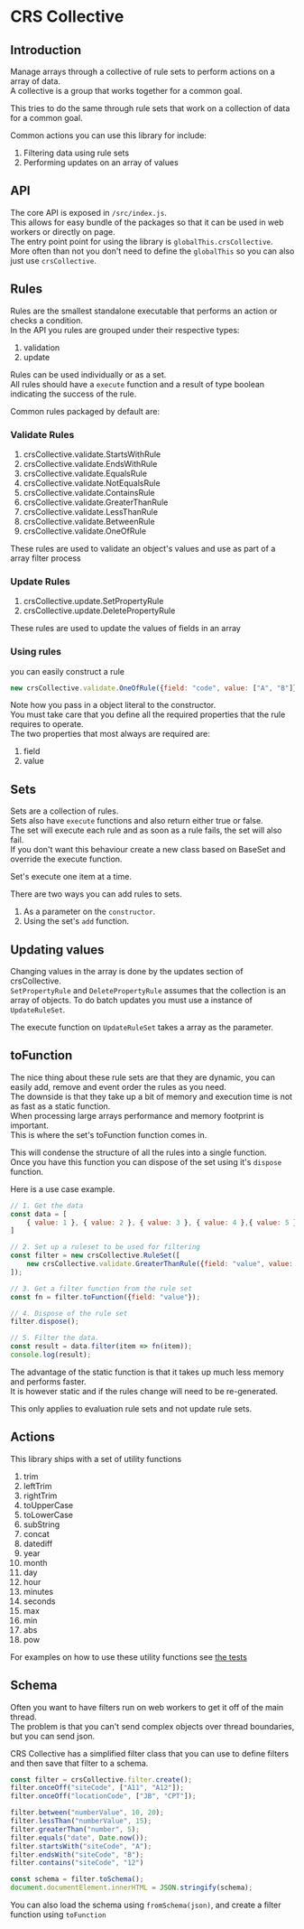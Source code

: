 # CRS Collective

## Introduction

Manage arrays through a collective of rule sets to perform actions on a array of data.  
A collective is a group that works together for a common goal.  

This tries to do the same through rule sets that work on a collection of data for a common goal.

Common actions you can use this library for include:

1. Filtering data using rule sets
1. Performing updates on an array of values

## API

The core API is exposed in `/src/index.js`.   
This allows for easy bundle of the packages so that it can be used in web workers or directly on page.  
The entry point point for using the library is `globalThis.crsCollective`.  
More often than not you don't need to define the `globalThis` so you can also just use `crsCollective`. 

## Rules

Rules are the smallest standalone executable that performs an action or checks a condition.  
In the API you rules are grouped under their respective types:

1. validation
1. update

Rules can be used individually or as a set.  
All rules should have a `execute` function and a result of type boolean indicating the success of the rule.

Common rules packaged by default are:

### Validate Rules

1. crsCollective.validate.StartsWithRule
1. crsCollective.validate.EndsWithRule
1. crsCollective.validate.EqualsRule
1. crsCollective.validate.NotEqualsRule
1. crsCollective.validate.ContainsRule
1. crsCollective.validate.GreaterThanRule
1. crsCollective.validate.LessThanRule
1. crsCollective.validate.BetweenRule
1. crsCollective.validate.OneOfRule

These rules are used to validate an object's values and use as part of a array filter process

### Update Rules

1. crsCollective.update.SetPropertyRule
1. crsCollective.update.DeletePropertyRule

These rules are used to update the values of fields in an array

### Using rules

you can easily construct a rule 
```js
new crsCollective.validate.OneOfRule({field: "code", value: ["A", "B"]})
```

Note how you pass in a object literal to the constructor.  
You must take care that you define all the required properties that the rule requires to operate.  
The two properties that most always are required are:

1. field
1. value

## Sets 

Sets are a collection of rules.  
Sets also have `execute` functions and also return either true or false.  
The set will execute each rule and as soon as a rule fails, the set will also fail.  
If you don't want this behaviour create a new class based on BaseSet and override the execute function.

Set's execute one item at a time.  

There are two ways you can add rules to sets.

1. As a parameter on the `constructor`.
1. Using the set's `add` function.

## Updating values

Changing values in the array is done by the updates section of crsCollective.  
`SetPropertyRule` and `DeletePropertyRule` assumes that the collection is an array of objects.
To do batch updates you must use a instance of `UpdateRuleSet`.

The execute function on `UpdateRuleSet` takes a array as the parameter.

## toFunction

The nice thing about these rule sets are that they are dynamic, you can easily add, remove and event order the rules as you need.  
The downside is that they take up a bit of memory and execution time is not as fast as a static function.  
When processing large arrays performance and memory footprint is important.  
This is where the set's toFunction function comes in.  

This will condense the structure of all the rules into a single function.  
Once you have this function you can dispose of the set using it's `dispose` function.

Here is a use case example.

```js
// 1. Get the data
const data = [
    { value: 1 }, { value: 2 }, { value: 3 }, { value: 4 },{ value: 5 }
]

// 2. Set up a ruleset to be used for filtering
const filter = new crsCollective.RuleSet([
    new crsCollective.validate.GreaterThanRule({field: "value", value: 2})
]);

// 3. Get a filter function from the rule set
const fn = filter.toFunction({field: "value"});

// 4. Dispose of the rule set
filter.dispose();

// 5. Filter the data.
const result = data.filter(item => fn(item));
console.log(result);
```

The advantage of the static function is that it takes up much less memory and performs faster.  
It is however static and if the rules change will need to be re-generated.

This only applies to evaluation rule sets and not update rule sets.

## Actions

This library ships with a set of utility functions

1. trim
1. leftTrim
1. rightTrim
1. toUpperCase
1. toLowerCase
1. subString
1. concat
1. datediff
1. year
1. month
1. day
1. hour
1. minutes
1. seconds
1. max
1. min
1. abs
1. pow

For examples on how to use these utility functions see [the tests](https://github.com/caperaven/crs-collective/blob/master/test/processors/actions.test.js)

## Schema

Often you want to have filters run on web workers to get it off of the main thread.  
The problem is that you can't send complex objects over thread boundaries, but you can send json.

CRS Collective has a simplified filter class that you can use to define filters and then save that filter to a schema.

```js
const filter = crsCollective.filter.create();
filter.onceOff("siteCode", ["A11", "A12"]);
filter.onceOff("locationCode", ["JB", "CPT"]);

filter.between("numberValue", 10, 20);
filter.lessThan("numberValue", 15);
filter.greaterThan("number", 5);
filter.equals("date", Date.now());
filter.startsWith("siteCode", "A");
filter.endsWith("siteCode", "B");
filter.contains("siteCode", "12")

const schema = filter.toSchema();
document.documentElement.innerHTML = JSON.stringify(schema);
```

You can also load the schema using `fromSchema(json)`, and create a filter function using `toFunction`